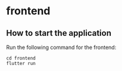 # frontend

## How to start the application

Run the following command for the frontend:

```
cd frontend
flutter run
```
